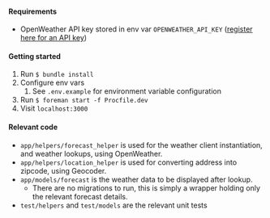#### Requirements
- OpenWeather API key stored in env var `OPENWEATHER_API_KEY` ([register here for an API key](https://home.openweathermap.org/users/sign_up))

#### Getting started
1. Run `$ bundle install`
2. Configure env vars
   1. See `.env.example` for environment variable configuration
3. Run `$ foreman start -f Procfile.dev`
4. Visit `localhost:3000`

#### Relevant code
- `app/helpers/forecast_helper` is used for the weather client instantiation, and weather lookups, using OpenWeather.
- `app/helpers/location_helper` is used for converting address into zipcode, using Geocoder.
- `app/models/forecast` is the weather data to be displayed after lookup.
  - There are no migrations to run, this is simply a wrapper holding only the relevant forecast details.
- `test/helpers` and `test/models` are the relevant unit tests
